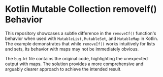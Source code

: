 # Kotlin Mutable Collection removeIf() Behavior

This repository showcases a subtle difference in the `removeIf()` function's behavior when used with `MutableList`, `MutableSet`, and `MutableMap` in Kotlin.  The example demonstrates that while `removeIf()` works intuitively for lists and sets, its behavior with maps may not be immediately obvious.

The `bug.kt` file contains the original code, highlighting the unexpected output with maps. The solution provides a more comprehensive and arguably clearer approach to achieve the intended result.